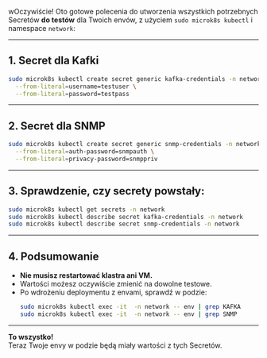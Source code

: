 wOczywiście! Oto gotowe polecenia do utworzenia wszystkich potrzebnych Secretów **do testów** dla Twoich envów, z użyciem `sudo microk8s kubectl` i namespace `network`:

---

## 1. **Secret dla Kafki**

```sh
sudo microk8s kubectl create secret generic kafka-credentials -n network \
  --from-literal=username=testuser \
  --from-literal=password=testpass
```

---

## 2. **Secret dla SNMP**

```sh
sudo microk8s kubectl create secret generic snmp-credentials -n network \
  --from-literal=auth-password=snmpauth \
  --from-literal=privacy-password=snmppriv
```

---

## 3. **Sprawdzenie, czy secrety powstały:**

```sh
sudo microk8s kubectl get secrets -n network
sudo microk8s kubectl describe secret kafka-credentials -n network
sudo microk8s kubectl describe secret snmp-credentials -n network
```

---

## 4. **Podsumowanie**

- **Nie musisz restartować klastra ani VM.**
- Wartości możesz oczywiście zmienić na dowolne testowe.
- Po wdrożeniu deploymentu z envami, sprawdź w podzie:
  ```sh
  sudo microk8s kubectl exec -it  -n network -- env | grep KAFKA
  sudo microk8s kubectl exec -it  -n network -- env | grep SNMP
  ```

---

**To wszystko!**  
Teraz Twoje envy w podzie będą miały wartości z tych Secretów.